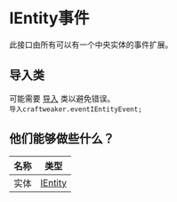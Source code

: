 # IEntity事件

此接口由所有可以有一个中央实体的事件扩展。

## 导入类

可能需要 [导入](/AdvancedFunctions/Import/) 类以避免错误。  
`导入craftweaker.eventIEntityEvent;`

## 他们能够做些什么？

| 名称 | 类型                                    |
| -- | ------------------------------------- |
| 实体 | [IEntity](/Vanilla/Entities/IEntity/) |